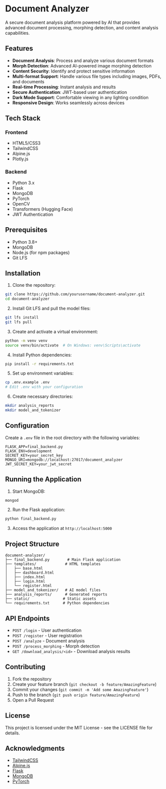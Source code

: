 # Document Analyzer

A secure document analysis platform powered by AI that provides advanced document processing, morphing detection, and content analysis capabilities.

## Features

- **Document Analysis**: Process and analyze various document formats
- **Morph Detection**: Advanced AI-powered image morphing detection
- **Content Security**: Identify and protect sensitive information
- **Multi-format Support**: Handle various file types including images, PDFs, and documents
- **Real-time Processing**: Instant analysis and results
- **Secure Authentication**: JWT-based user authentication
- **Dark Mode Support**: Comfortable viewing in any lighting condition
- **Responsive Design**: Works seamlessly across devices

## Tech Stack

### Frontend
- HTML5/CSS3
- TailwindCSS
- Alpine.js
- Plotly.js

### Backend
- Python 3.x
- Flask
- MongoDB
- PyTorch
- OpenCV
- Transformers (Hugging Face)
- JWT Authentication

## Prerequisites

- Python 3.8+
- MongoDB
- Node.js (for npm packages)
- Git LFS

## Installation

1. Clone the repository:
```bash
git clone https://github.com/yourusername/document-analyzer.git
cd document-analyzer
```

2. Install Git LFS and pull the model files:
```bash
git lfs install
git lfs pull
```

3. Create and activate a virtual environment:
```bash
python -m venv venv
source venv/bin/activate  # On Windows: venv\Scripts\activate
```

4. Install Python dependencies:
```bash
pip install -r requirements.txt
```

5. Set up environment variables:
```bash
cp .env.example .env
# Edit .env with your configuration
```

6. Create necessary directories:
```bash
mkdir analysis_reports
mkdir model_and_tokenizer
```

## Configuration

Create a `.env` file in the root directory with the following variables:
```env
FLASK_APP=final_backend.py
FLASK_ENV=development
SECRET_KEY=your_secret_key
MONGO_URI=mongodb://localhost:27017/document_analyzer
JWT_SECRET_KEY=your_jwt_secret
```

## Running the Application

1. Start MongoDB:
```bash
mongod
```

2. Run the Flask application:
```bash
python final_backend.py
```

3. Access the application at `http://localhost:5000`

## Project Structure

```
document-analyzer/
├── final_backend.py        # Main Flask application
├── templates/             # HTML templates
│   ├── base.html
│   ├── dashboard.html
│   ├── index.html
│   ├── login.html
│   └── register.html
├── model_and_tokenizer/   # AI model files
├── analysis_reports/      # Generated reports
├── static/               # Static assets
└── requirements.txt      # Python dependencies
```

## API Endpoints

- `POST /login` - User authentication
- `POST /register` - User registration
- `POST /analyze` - Document analysis
- `POST /process_morphing` - Morph detection
- `GET /download_analysis/<id>` - Download analysis results

## Contributing

1. Fork the repository
2. Create your feature branch (`git checkout -b feature/AmazingFeature`)
3. Commit your changes (`git commit -m 'Add some AmazingFeature'`)
4. Push to the branch (`git push origin feature/AmazingFeature`)
5. Open a Pull Request

## License

This project is licensed under the MIT License - see the LICENSE file for details.

## Acknowledgments

- [TailwindCSS](https://tailwindcss.com/)
- [Alpine.js](https://alpinejs.dev/)
- [Flask](https://flask.palletsprojects.com/)
- [MongoDB](https://www.mongodb.com/)
- [PyTorch](https://pytorch.org/)
